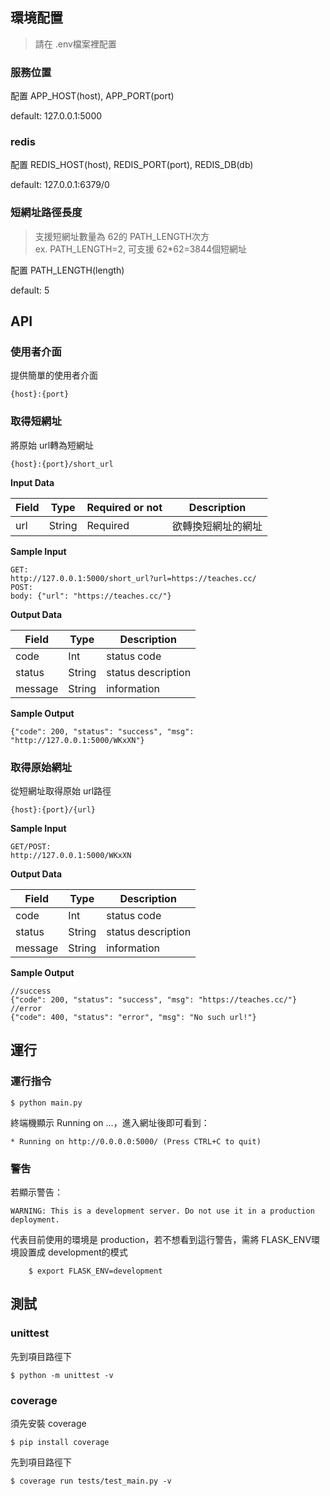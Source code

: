 ## 環境配置
> 請在 .env檔案裡配置

### 服務位置
配置 APP_HOST(host), APP_PORT(port)

default: 127.0.0.1:5000

### redis
配置 REDIS_HOST(host), REDIS_PORT(port), REDIS_DB(db)

default: 127.0.0.1:6379/0
### 短網址路徑長度
> 支援短網址數量為 62的 PATH_LENGTH次方  
> ex. PATH_LENGTH=2, 可支援 62*62=3844個短網址

配置 PATH_LENGTH(length)

default: 5


## API


### 使用者介面
提供簡單的使用者介面
``` shell= 
{host}:{port}
```

### 取得短網址
將原始 url轉為短網址
``` shell= 
{host}:{port}/short_url
```

**Input Data**

| Field    | Type   | Required or not | Description       |
| -------- | ------ | --------------- | ----------------- |
|   url    | String | Required        | 欲轉換短網址的網址   |

**Sample Input**

```
GET:
http://127.0.0.1:5000/short_url?url=https://teaches.cc/
POST:
body: {"url": "https://teaches.cc/"}
```
**Output Data**

| Field       | Type         | Description          |
| ----------- | ------------ | -------------------- |
| code        | Int          | status code          |
| status      | String       | status description   |
| message     | String       | information          |

**Sample Output**

```
{"code": 200, "status": "success", "msg": "http://127.0.0.1:5000/WKxXN"}
```

### 取得原始網址
從短網址取得原始 url路徑
``` shell= 
{host}:{port}/{url}
```

**Sample Input**

```
GET/POST:
http://127.0.0.1:5000/WKxXN
```

**Output Data**

| Field       | Type         | Description          |
| ----------- | ------------ | -------------------- |
| code        | Int          | status code          |
| status      | String       | status description   |
| message     | String       | information          |

**Sample Output**

```
//success
{"code": 200, "status": "success", "msg": "https://teaches.cc/"}
//error
{"code": 400, "status": "error", "msg": "No such url!"}
```


## 運行 

### 運行指令
``` shell=
$ python main.py
```
   
終端機顯示 Running on ...，進入網址後即可看到： 
``` shell=
* Running on http://0.0.0.0:5000/ (Press CTRL+C to quit)
```
   
### 警吿
若顯示警告：
``` 
WARNING: This is a development server. Do not use it in a production deployment.
```

代表目前使用的環境是 production，若不想看到這行警告，需將 FLASK_ENV環境設置成
development的模式
``` shell=
    $ export FLASK_ENV=development
```


## 測試

### unittest
先到項目路徑下
``` shell=
$ python -m unittest -v
```

### coverage

須先安裝 coverage
```
$ pip install coverage 
```

先到項目路徑下
```
$ coverage run tests/test_main.py -v
```


